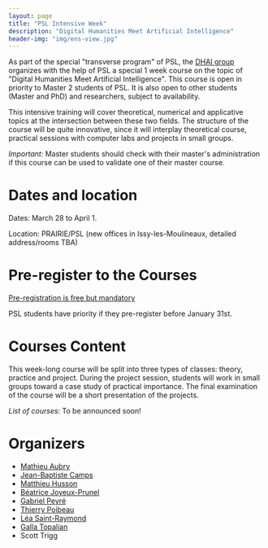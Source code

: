 ```yaml
---
layout: page
title: "PSL Intensive Week"
description: "Digital Humanities Meet Artificial Intelligence"
header-img: "img/ens-view.jpg"
---
```


As part of the special "transverse program" of PSL, the [DHAI group](https://dhai-seminar.github.io/) organizes with the help of PSL a special 1 week course on the topic of "Digital Humanities Meet Artificial Intelligence". This course is open in priority to Master 2 students of PSL. It is also open to other students (Master and PhD) and researchers, subject to availability.

This intensive training will cover theoretical, numerical and applicative topics at the intersection between these two fields. The structure of the course will be quite innovative, since it will interplay theoretical course, practical sessions with computer labs and projects in small groups.

_Important:_ Master students should check with their master's administration if this course can be used to validate one of their master course.

Dates and location
============================

Dates: March 28 to April 1.

Location: PRAIRIE/PSL (new offices in Issy-les-Moulineaux, detailed address/rooms TBA)

Pre-register to the Courses
============================

[Pre-registration is free but mandatory](https://forms.gle/xzJikS7YF1B2hrrk9)

PSL students have priority if they pre-register before January 31st.

Courses Content
============================

This week-long course will be split into three types of classes: theory, practice and project. During the project session, students will work in small groups toward a case study of practical importance. The final examination of the course will be a short presentation of the projects.

_List of  courses:_ To be announced soon!

<!-- 
- Course 1: [Léa Saint-Raymond](https://u-paris10.academia.edu/LéaSaintRaymond), _Quantitative data analysis and cartography_.
- Course 2: [Mathieu Aubry](http://imagine.enpc.fr/~aubrym/), _Computer vision for the humanities_.
- Course 3: [Béatrice Joyeux-Prunel](https://www.unige.ch/lettres/humanites-numeriques/fr/equipe/collaborateurs/prof-beatrice-joyeux-prunel/), _Art History and AI: Data Science applied to Visual Contagions_.
- Course 4: [Jean-Baptiste Camps](http://www.chartes.psl.eu/fr/jean-baptiste-camps) and [Thierry Poibeau](https://www.lattice.cnrs.fr/membres/direction/thierry-poibeau/), _Introduction to Digital Philology and natural language processing_.
- Course 5: [Ségolène Albouy and Matthieu Husson](https://syrte.obspm.fr/spip/science/histoire/membres-de-l-equipe/article/matthieu-husson), _History of astronomy and AI_.

_The practical sessions will feature:_
- Python programming for AI.
- Digital Sources and Tools for the Humanities.

_Examples of projects include:_
- Computer vision and digital heritage.
- Computational table exploration for Alfonsine astronomy.
- Automatic discovery of chronologic and geographic circulation of artistic styles.
- Improving the GROBID software for semantic description of semi-structured data.
- ...


Schedule
============================

TBA.
 -->

<!-- <div align="center">
<img src="../master-data/timing.png" width="600"/>
</div> -->

<!--
Detailed contents
============================

**Course 1: [Léa Saint-Raymond](https://u-paris10.academia.edu/LéaSaintRaymond), _Quantitative data analysis and cartography_:**

This course offers training in computational data analysis. Students will receive the following theoretical and practical basics:
- Basic statistics and econometrics
- Factor analysis
- Network Analysis
- Cartography

At the end of this training, students will be able to explore a corpus of data and analyze it from a quantitative and relational perspective. They will master the following software:
- R
- QGis
- Gephi
- and, for the exploratory part, Palladio

The project will take as its starting point an exhaustive corpus of exhibitions that took place in Toulouse between 1907 and 1939. The students will question the social and prosopographic logics of the exhibitors (the "artistes méridionaux"), analyze the sale price of the exhibited works, and conduct a textual and geographical analysis of the titles.


**Course 2: [Mathieu Aubry](http://imagine.enpc.fr/~aubrym/), _Computer vision for the humanities_:**

- Introduction to Computer Vision with a specific focus on Deep Learning. We will introduce the basic principles of Machine Learning and Neural Networks for Computer Vision applications. We will outline the specific difficulties of applications to historical and artistic data, standard use cases in digital humanity (image search, document segmentation, image recognition) and examples of specific projects on [artwork price prediction](https://papers.ssrn.com/sol3/papers.cfm?abstract_id=3347175), [historical watermark recognition](http://imagine.enpc.fr/~shenx/Watermark/), [pattern recognition](http://imagine.enpc.fr/~shenx/ArtMiner/) and [discovery in artwork datasets](http://imagine.enpc.fr/~shenx/ArtMiner/).

**Course 3: [Béatrice Joyeux-Prunel](https://www.unige.ch/lettres/humanites-numeriques/fr/equipe/collaborateurs/prof-beatrice-joyeux-prunel/), _Art History and AI: Data Science applied to Visual Contagions_:**

- _How do images circulate; what makes a visual blockbuster? Is it possible to study whether in globalisation, over the long term, cultures have converged - and to study it through images?_ We often speak of cultural globalisation as early as the 19th century, which accelerated after 1945, and that the regime of circulation of information and images has accelerated even more since the Internet. But little is known about the channels, factors, and speed of this globalisation. Are there times, places or cultures that have resisted cultural homogenisation? It is also difficult to explain why one image circulates more than another. Art history has been very interested in styles; but it does not deal much with globalisation other than through case studies. Today, the availability of unprecedented visual corpuses, whose metadata allow us to know where and when an image was seen, printed, or purchased, makes it possible to attempt a global analysis of these phenomena.
- _In the course_ Professor Joyeux-Prunel will show the digital strategies that have been deployed over the last ten years to study the global circulation of images; it will evaluate their results, their limits, and what remains to be done.
- _The workshop proposed_ in connection with the course aims at participating in "what remains to be done". From digitized corpuses of illustrated prints and images, and/or internet images from social networks, and the application of vision algorithms (identification of duplicates, of styles, of patterns), we propose to the group to identify the circulation of patterns on a worldwide (or at least European) scale. Then, using statistical and data visualisation methods, it will be a question of analizing the history, the geography and the factors that may contribute to this global circulation of styles and visual patterns. Depending on the results obtained by the group, a prediction experiment could then be tested: predicting a potentially (statistically) "global" “successful” picture, which will be launched on social networks to test their effectiveness.

**Course 4: [Jean-Baptiste Camps](http://www.chartes.psl.eu/fr/jean-baptiste-camps) and [Thierry Poibeau](https://www.lattice.cnrs.fr/membres/direction/thierry-poibeau/), _Introduction to Digital Philology and natural language processing_:**

- _For the "automatic language processing" part_, we will present the notion of named entities, a well-known notion, which plays an important role for many applications in Digital Humanities. We will show that the analysis of entities is far from being a solved problem, the systems still lacking robustness in the face of the great diversity of data. Finally, we will present an overview of the analysis methods used (symbolic and statistical), with their respective advantages and disadvantages.
- _The computational philology course_ will focus on an introduction to stylometry, and more specifically to supervised methods. It will introduce general notions on the measure of style, and will present how it is possible to build author profiles to attribute disputed or anonymous texts, or to try to disentangle individual contributions in collaborative works.

**Course 5: [Ségolène Albouy and Matthieu Husson](https://syrte.obspm.fr/spip/science/histoire/membres-de-l-equipe/article/matthieu-husson), _History of astronomy and AI_:**

- _History of astronomy and AI: an overview:_ From Delambre (Histoire de l’astronomie ancienne, Paris,1817) through Neugebauer (History of Ancient Mathematical Astronomy, Berlin, 1975), the history of astronomy produced in Europe has a long relation to quantitative methods. Towards the end of the 1960s, this association intensified with the use of computers to assess ancient observations and computation methods (Poulle and Gingerich, 1968). Today, the rise of digital humanities and its coupling with AI opens new possibilities explored by different research projects. Based on a historiographical overview, this session will illustrate the current challenges emerging at the interface of history of astronomy, AI and Digital humanities with respect to artificial vision, text analysis and reenactment of ancient computations. We will discuss how AI can tackle ambitious challenges relating to issues as diverse as mathematical questions, genealogy of sources, transcription, diagram vectorization, and more.
- _A step aside:_$ from document to data: Based on various examples from the previous session, we will explore how different datasets, exploitable by artificial intelligence algorithms, can be built to address, from historical sources, questions of various nature. We will evoke the stakes related to the transformation of a material document to its various digital representations: from the point of view of its acquisition, its modeling, its encoding, its “augmentation” or even its “simulation”. Finally, we will discuss what constitutes pertinent training datasets from a human sciences perspective as well as a machine learning perspective.
-->


Organizers
============================

- [Mathieu Aubry](http://imagine.enpc.fr/~aubrym/)
- [Jean-Baptiste Camps](http://www.chartes.psl.eu/fr/jean-baptiste-camps)
- [Matthieu Husson](https://syrte.obspm.fr/spip/science/histoire/membres-de-l-equipe/article/matthieu-husson)
- [Béatrice Joyeux-Prunel](https://artlas.huma-num.fr/en/staff-member/beatrice-joyeux-prunel-2/)
- [Gabriel Peyré](http://www.gpeyre.com)
- [Thierry Poibeau](https://www.lattice.cnrs.fr/membres/direction/thierry-poibeau/)
- [Léa Saint-Raymond](https://u-paris10.academia.edu/LéaSaintRaymond)
- [Galla Topalian](https://univ-paris1.academia.edu/GallaTopalian)
- Scott Trigg
